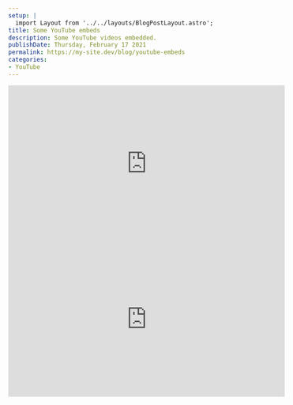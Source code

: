 ```yaml
---
setup: |
  import Layout from '../../layouts/BlogPostLayout.astro';
title: Some YouTube embeds
description: Some YouTube videos embedded.
publishDate: Thursday, February 17 2021
permalink: https://my-site.dev/blog/youtube-embeds
categories:
- YouTube
---
```

<iframe width="560" height="315" src="https://www.youtube.com/embed/dsTXcSeAZq8" title="YouTube video player" frameborder="0" allow="accelerometer; autoplay; clipboard-write; encrypted-media; gyroscope; picture-in-picture" allowfullscreen></iframe>
<iframe width="560" height="315" src="https://www.youtube.com/embed/cbB3QEwWMlA" title="YouTube video player" frameborder="0" allow="accelerometer; autoplay; clipboard-write; encrypted-media; gyroscope; picture-in-picture" allowfullscreen></iframe>
